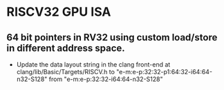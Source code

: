 # RISCV32 GPU ISA

## 64 bit pointers in RV32 using custom load/store in different address space.

* Update the data layout string in the clang front-end at clang/lib/Basic/Targets/RISCV.h to "e-m:e-p:32:32-p1:64:32-i64:64-n32-S128" from "e-m:e-p:32:32-i64:64-n32-S128"
